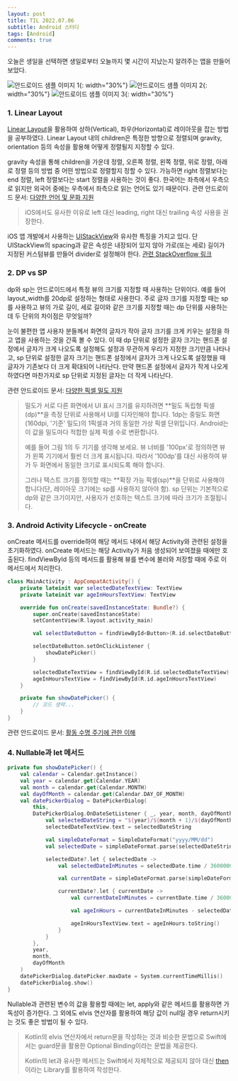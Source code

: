 ```yaml
---
layout: post
title: TIL 2022.07.06
subtitle: Android 스터디
tags: [Android]
comments: true
---
```


오늘은 생일을 선택하면 생일로부터 오늘까지 몇 시간이 지났는지 알려주는 앱을 만들어보았다.


![안드로이드 샘플 이미지 1](https://honeycoding.github.io/Blog/assets/img/2022-07-06-TIL/sampleImage1.png){: width="30%"}
![안드로이드 샘플 이미지 2](https://honeycoding.github.io/Blog/assets/img/2022-07-06-TIL/sampleImage2.png){: width="30%"}
![안드로이드 샘플 이미지 3](https://honeycoding.github.io/Blog/assets/img/2022-07-06-TIL/sampleImage3.png){: width="30%"}


### 1. Linear Layout

 [Linear Layout](https://developer.android.com/guide/topics/ui/layout/linear)을 활용하여 상하(Vertical), 좌우(Horizontal)로 레이아웃을 잡는 방법을 공부하였다. Linear Layout 내의 children은 특정한 방향으로 정렬되며 gravity, orientation 등의 속성을 활용해 어떻게 정렬될지 지정할 수 있다.

 gravity 속성을 통해 children을 가운데 정렬, 오른쪽 정렬, 왼쪽 정렬, 위로 정렬, 아래로 정렬 등의 방법 중 어떤 방법으로 정렬할지 정할 수 있다. 가능하면 right 정렬보다는 end 정렬, left 정렬보다는 start 정렬을 사용하는 것이 좋다. 한국어는 좌측에서 우측으로 읽지만 외국어 중에는 우측에서 좌측으로 읽는 언어도 있기 때문이다. 관련 안드로이드 문서: [다양한 언어 및 문화 지원](https://developer.android.com/training/basics/supporting-devices/languages?hl=ko)

> iOS에서도 유사한 이유로 left 대신 leading, right 대신 trailing 속성 사용을 권장한다. 

 iOS 앱 개발에서 사용하는 [UIStackView](https://developer.apple.com/documentation/uikit/uistackview/)와 유사한 특징을 가지고 있다. 단 UIStackView의 spacing과 같은 속성은 내장되어 있지 않아 가로(또는 세로) 길이가 지정된 커스텀뷰를 만들어 divider로 설정해야 한다. [관련 StackOverflow 링크](https://stackoverflow.com/questions/4259467/how-to-make-space-between-linearlayout-children)

### 2. DP vs SP

 dp와 sp는 안드로이드에서 특정 뷰의 크기를 지정할 때 사용하는 단위이다. 예를 들어 layout_width를 20dp로 설정하는 형태로 사용한다. 주로 글자 크기를 지정할 때는 sp를 사용하고 뷰의 가로 길이, 세로 길이와 같은 크기를 지정할 때는 dp 단위를 사용하는데 두 단위의 차이점은 무엇일까?

 눈이 불편한 앱 사용자 분들께서 화면의 글자가 작아 글자 크기를 크게 키우는 설정을 하고 앱을 사용하는 것을 간혹 볼 수 있다. 이 때 dp 단위로 설정한 글자 크기는 핸드폰 설정에서 글자가 크게 나오도록 설정해도 설정과 무관하게 우리가 지정한 크기만큼 나타나고, sp 단위로 설정한 글자 크기는 핸드폰 설정에서 글자가 크게 나오도록 설정했을 때 글자가 기존보다 더 크게 확대되어 나타난다. 만약 핸드폰 설정에서 글자가 작게 나오게 하였다면 마찬가지로 sp 단위로 지정된 글자는 더 작게 나타난다.



관련 안드로이드 문서: [다양한 픽셀 밀도 지원](https://developer.android.com/training/multiscreen/screendensities#TaskUseDP)

> 밀도가 서로 다른 화면에서 UI 표시 크기를 유지하려면 **밀도 독립형 픽셀(dp)**을 측정 단위로 사용해서 UI를 디자인해야 합니다. 1dp는 중밀도 화면(160dpi, '기준' 밀도)의 1픽셀과 거의 동일한 가상 픽셀 단위입니다. Android는 이 값을 밀도마다 적합한 실제 픽셀 수로 변환합니다.
>
> 예를 들어 그림 1의 두 기기를 생각해 보세요. 뷰 너비를 '100px'로 정의하면 뷰가 왼쪽 기기에서 훨씬 더 크게 표시됩니다. 따라서 '100dp'를 대신 사용하여 뷰가 두 화면에서 동일한 크기로 표시되도록 해야 합니다.
>
> 그러나 텍스트 크기를 정의할 때는 **확장 가능 픽셀(sp)**을 단위로 사용해야 합니다(단, 레이아웃 크기에는 sp를 사용하지 않아야 함). sp 단위는 기본적으로 dp와 같은 크기이지만, 사용자가 선호하는 텍스트 크기에 따라 크기가 조절됩니다.



### 3. Android Activity Lifecycle - onCreate

onCreate 메서드를 override하여 해당 메서드 내에서 해당 Activity와 관련된 설정을 초기화하였다. onCreate 메서드는 해당 Activity가 처음 생성되어 보여졌을 때에만 호출된다. findViewById 등의 메서드를 활용해 뷰를 변수에 불러와 저장할 때에 주로 이 메서드에서 처리한다.

```kotlin
class MainActivity : AppCompatActivity() {
    private lateinit var selectedDateTextView: TextView
    private lateinit var ageInHoursTextView: TextView

    override fun onCreate(savedInstanceState: Bundle?) {
        super.onCreate(savedInstanceState)
        setContentView(R.layout.activity_main)

        val selectDateButton = findViewById<Button>(R.id.selectDateButton)

        selectDateButton.setOnClickListener {
            showDatePicker()
        }

        selectedDateTextView = findViewById(R.id.selectedDateTextView)
        ageInHoursTextView = findViewById(R.id.ageInHoursTextView)
    }

    private fun showDatePicker() {
        // 코드 생략...
    }
}
```

관련 안드로이드 문서: [활동 수명 주기에 관한 이해](https://developer.android.com/guide/components/activities/activity-lifecycle?hl=ko)



### 4. Nullable과 let 메서드

```kotlin
private fun showDatePicker() {
    val calendar = Calendar.getInstance()
    val year = calendar.get(Calendar.YEAR)
    val month = calendar.get(Calendar.MONTH)
    val dayOfMonth = calendar.get(Calendar.DAY_OF_MONTH)
    val datePickerDialog = DatePickerDialog(
        this,
        DatePickerDialog.OnDateSetListener { _, year, month, dayOfMonth ->
            val selectedDateString = "${year}/${month + 1}/${dayOfMonth}"
            selectedDateTextView.text = selectedDateString

            val simpleDateFormat = SimpleDateFormat("yyyy/MM/dd")
            val selectedDate = simpleDateFormat.parse(selectedDateString)

            selectedDate?.let { selectedDate ->
                val selectedDateInMinutes = selectedDate.time / 3600000

                val currentDate = simpleDateFormat.parse(simpleDateFormat.format(Date()))

                currentDate?.let { currentDate ->
                    val currentDateInMinutes = currentDate.time / 3600000

                    val ageInHours = currentDateInMinutes - selectedDateInMinutes

                    ageInHoursTextView.text = ageInHours.toString()
                }
            }
        },
        year,
        month,
        dayOfMonth
    )
    datePickerDialog.datePicker.maxDate = System.currentTimeMillis()
    datePickerDialog.show()
}
```

Nullable과 관련된 변수의 값을 활용할 때에는 let, apply와 같은 메서드를 활용하면 가독성이 증가한다. 그 외에도 elvis 연산자를 활용하여 해당 값이 null일 경우 return시키는 것도 좋은 방법이 될 수 있다.

> Kotlin의 elvis 연산자에서 return문을 작성하는 것과 비슷한 문법으로 Swift에서는 guard문을 활용한 Optional Binding이라는 문법을 제공한다.
>
> Kotlin의 let과 유사한 메서드는 Swift에서 자체적으로 제공되지 않아 대신 [then](https://github.com/devxoul/Then)이라는 Library를 활용하여 작성한다.
